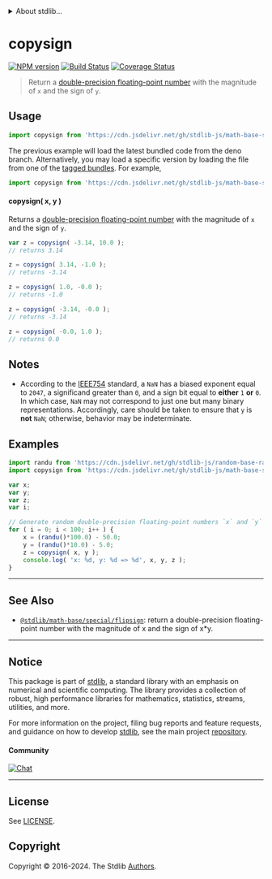 <!--

@license Apache-2.0

Copyright (c) 2018 The Stdlib Authors.

Licensed under the Apache License, Version 2.0 (the "License");
you may not use this file except in compliance with the License.
You may obtain a copy of the License at

   http://www.apache.org/licenses/LICENSE-2.0

Unless required by applicable law or agreed to in writing, software
distributed under the License is distributed on an "AS IS" BASIS,
WITHOUT WARRANTIES OR CONDITIONS OF ANY KIND, either express or implied.
See the License for the specific language governing permissions and
limitations under the License.

-->


<details>
  <summary>
    About stdlib...
  </summary>
  <p>We believe in a future in which the web is a preferred environment for numerical computation. To help realize this future, we've built stdlib. stdlib is a standard library, with an emphasis on numerical and scientific computation, written in JavaScript (and C) for execution in browsers and in Node.js.</p>
  <p>The library is fully decomposable, being architected in such a way that you can swap out and mix and match APIs and functionality to cater to your exact preferences and use cases.</p>
  <p>When you use stdlib, you can be absolutely certain that you are using the most thorough, rigorous, well-written, studied, documented, tested, measured, and high-quality code out there.</p>
  <p>To join us in bringing numerical computing to the web, get started by checking us out on <a href="https://github.com/stdlib-js/stdlib">GitHub</a>, and please consider <a href="https://opencollective.com/stdlib">financially supporting stdlib</a>. We greatly appreciate your continued support!</p>
</details>

# copysign

[![NPM version][npm-image]][npm-url] [![Build Status][test-image]][test-url] [![Coverage Status][coverage-image]][coverage-url] <!-- [![dependencies][dependencies-image]][dependencies-url] -->

> Return a [double-precision floating-point number][ieee754] with the magnitude of `x` and the sign of `y`.



<section class="usage">

## Usage

```javascript
import copysign from 'https://cdn.jsdelivr.net/gh/stdlib-js/math-base-special-copysign@deno/mod.js';
```
The previous example will load the latest bundled code from the deno branch. Alternatively, you may load a specific version by loading the file from one of the [tagged bundles](https://github.com/stdlib-js/math-base-special-copysign/tags). For example,

```javascript
import copysign from 'https://cdn.jsdelivr.net/gh/stdlib-js/math-base-special-copysign@v0.2.2-deno/mod.js';
```

#### copysign( x, y )

Returns a [double-precision floating-point number][ieee754] with the magnitude of `x` and the sign of `y`.

```javascript
var z = copysign( -3.14, 10.0 );
// returns 3.14

z = copysign( 3.14, -1.0 );
// returns -3.14

z = copysign( 1.0, -0.0 );
// returns -1.0

z = copysign( -3.14, -0.0 );
// returns -3.14

z = copysign( -0.0, 1.0 );
// returns 0.0
```

</section>

<!-- /.usage -->

<section class="notes">

## Notes

-   According to the [IEEE754][ieee754] standard, a `NaN` has a biased exponent equal to `2047`, a significand greater than `0`, and a sign bit equal to **either** `1` **or** `0`. In which case, `NaN` may not correspond to just one but many binary representations. Accordingly, care should be taken to ensure that `y` is **not** `NaN`; otherwise, behavior may be indeterminate.

</section>

<!-- /.notes -->

<section class="examples">

## Examples

<!-- eslint no-undef: "error" -->

```javascript
import randu from 'https://cdn.jsdelivr.net/gh/stdlib-js/random-base-randu@deno/mod.js';
import copysign from 'https://cdn.jsdelivr.net/gh/stdlib-js/math-base-special-copysign@deno/mod.js';

var x;
var y;
var z;
var i;

// Generate random double-precision floating-point numbers `x` and `y` and copy the sign of `y` to `x`...
for ( i = 0; i < 100; i++ ) {
    x = (randu()*100.0) - 50.0;
    y = (randu()*10.0) - 5.0;
    z = copysign( x, y );
    console.log( 'x: %d, y: %d => %d', x, y, z );
}
```

</section>

<!-- /.examples -->

<!-- C interface documentation. -->



<!-- Section for related `stdlib` packages. Do not manually edit this section, as it is automatically populated. -->

<section class="related">

* * *

## See Also

-   <span class="package-name">[`@stdlib/math-base/special/flipsign`][@stdlib/math/base/special/flipsign]</span><span class="delimiter">: </span><span class="description">return a double-precision floating-point number with the magnitude of x and the sign of x\*y.</span>

</section>

<!-- /.related -->

<!-- Section for all links. Make sure to keep an empty line after the `section` element and another before the `/section` close. -->


<section class="main-repo" >

* * *

## Notice

This package is part of [stdlib][stdlib], a standard library with an emphasis on numerical and scientific computing. The library provides a collection of robust, high performance libraries for mathematics, statistics, streams, utilities, and more.

For more information on the project, filing bug reports and feature requests, and guidance on how to develop [stdlib][stdlib], see the main project [repository][stdlib].

#### Community

[![Chat][chat-image]][chat-url]

---

## License

See [LICENSE][stdlib-license].


## Copyright

Copyright &copy; 2016-2024. The Stdlib [Authors][stdlib-authors].

</section>

<!-- /.stdlib -->

<!-- Section for all links. Make sure to keep an empty line after the `section` element and another before the `/section` close. -->

<section class="links">

[npm-image]: http://img.shields.io/npm/v/@stdlib/math-base-special-copysign.svg
[npm-url]: https://npmjs.org/package/@stdlib/math-base-special-copysign

[test-image]: https://github.com/stdlib-js/math-base-special-copysign/actions/workflows/test.yml/badge.svg?branch=v0.2.2
[test-url]: https://github.com/stdlib-js/math-base-special-copysign/actions/workflows/test.yml?query=branch:v0.2.2

[coverage-image]: https://img.shields.io/codecov/c/github/stdlib-js/math-base-special-copysign/main.svg
[coverage-url]: https://codecov.io/github/stdlib-js/math-base-special-copysign?branch=main

<!--

[dependencies-image]: https://img.shields.io/david/stdlib-js/math-base-special-copysign.svg
[dependencies-url]: https://david-dm.org/stdlib-js/math-base-special-copysign/main

-->

[chat-image]: https://img.shields.io/gitter/room/stdlib-js/stdlib.svg
[chat-url]: https://app.gitter.im/#/room/#stdlib-js_stdlib:gitter.im

[stdlib]: https://github.com/stdlib-js/stdlib

[stdlib-authors]: https://github.com/stdlib-js/stdlib/graphs/contributors

[umd]: https://github.com/umdjs/umd
[es-module]: https://developer.mozilla.org/en-US/docs/Web/JavaScript/Guide/Modules

[deno-url]: https://github.com/stdlib-js/math-base-special-copysign/tree/deno
[deno-readme]: https://github.com/stdlib-js/math-base-special-copysign/blob/deno/README.md
[umd-url]: https://github.com/stdlib-js/math-base-special-copysign/tree/umd
[umd-readme]: https://github.com/stdlib-js/math-base-special-copysign/blob/umd/README.md
[esm-url]: https://github.com/stdlib-js/math-base-special-copysign/tree/esm
[esm-readme]: https://github.com/stdlib-js/math-base-special-copysign/blob/esm/README.md
[branches-url]: https://github.com/stdlib-js/math-base-special-copysign/blob/main/branches.md

[stdlib-license]: https://raw.githubusercontent.com/stdlib-js/math-base-special-copysign/main/LICENSE

[ieee754]: https://en.wikipedia.org/wiki/IEEE_754-1985

<!-- <related-links> -->

[@stdlib/math/base/special/flipsign]: https://github.com/stdlib-js/math-base-special-flipsign/tree/deno

<!-- </related-links> -->

</section>

<!-- /.links -->

